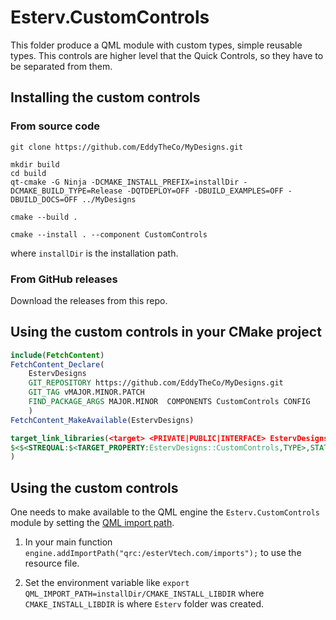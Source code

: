 # Esterv.CustomControls

This folder produce a QML module with custom types,
simple reusable types.
This controls are higher level that the Quick Controls, so they have to be separated from them.

## Installing the custom controls

### From source code
```
git clone https://github.com/EddyTheCo/MyDesigns.git 

mkdir build
cd build
qt-cmake -G Ninja -DCMAKE_INSTALL_PREFIX=installDir -DCMAKE_BUILD_TYPE=Release -DQTDEPLOY=OFF -DBUILD_EXAMPLES=OFF -DBUILD_DOCS=OFF ../MyDesigns

cmake --build . 

cmake --install . --component CustomControls
```
where `installDir` is the installation path.

### From GitHub releases
Download the releases from this repo. 

## Using the custom controls in your CMake project 

```CMake
include(FetchContent)
FetchContent_Declare(
	EstervDesigns
	GIT_REPOSITORY https://github.com/EddyTheCo/MyDesigns.git
	GIT_TAG vMAJOR.MINOR.PATCH 
	FIND_PACKAGE_ARGS MAJOR.MINOR  COMPONENTS CustomControls CONFIG
	)
FetchContent_MakeAvailable(EstervDesigns)

target_link_libraries(<target> <PRIVATE|PUBLIC|INTERFACE> EstervDesigns::CustomControls
$<$<STREQUAL:$<TARGET_PROPERTY:EstervDesigns::CustomControls,TYPE>,STATIC_LIBRARY>:EstervDesigns::CustomControlsplugin>
)
```
## Using the custom controls

One needs to  make available to the QML engine the `Esterv.CustomControls` module by setting the [QML import path](https://doc.qt.io/qt-6/qtqml-syntax-imports.html#qml-import-path).

1. In your main function `engine.addImportPath("qrc:/esterVtech.com/imports");` to use the resource file. 

2. Set the environment variable like `export QML_IMPORT_PATH=installDir/CMAKE_INSTALL_LIBDIR`  where `CMAKE_INSTALL_LIBDIR` is where `Esterv` folder was created.

